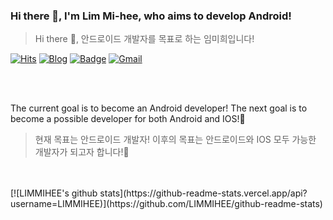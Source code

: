 ### Hi there 👋, I'm Lim Mi-hee, who aims to develop Android!
> Hi there 👋, 안드로이드 개발자를 목표로 하는 임미희입니다! 

[![Hits](https://hits.seeyoufarm.com/api/count/incr/badge.svg?url=https%3A%2F%2Fhits.seeyoufarm.com)](https://hits.seeyoufarm.com)
[![Blog](https://img.shields.io/badge/LIMMIHEE's%20Blog-green?link=https://github.com/LIMMIHEE)](https://helloworld-limmihee.tistory.com/)
[![Badge](http://img.shields.io/badge/-LIM%20MIHEE-black?style=flat-square&logo=github&link=https://github.com/LIMMIHEE)](https://github.com/LIMMIHEE)
[![Gmail](https://img.shields.io/badge/mail-d14836?style=flat-square&logo=Gmail&logoColor=white&link=mailto:mirimhee@naver.com)](mailto:mirimhee@naver.com)


<br>
<br>

The current goal is to become an Android developer! The next goal is to become a possible developer for both Android and IOS!🎊
> 현재 목표는 안드로이드 개발자! 이후의 목표는 안드로이드와 IOS 모두 가능한 개발자가 되고자 합니다!🎊
<br>
<br>
[![LIMMIHEE's github stats](https://github-readme-stats.vercel.app/api?username=LIMMIHEE)](https://github.com/LIMMIHEE/github-readme-stats)
